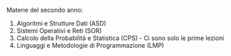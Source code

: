 Materie del secondo anno:

1) Algoritmi e Strutture Dati (ASD)
2) Sistemi Operativi e Reti (SOR)
3) Calcolo della Probabilità e Statistica (CPS) - Ci sono solo le prime lezioni
4) Linguaggi e Metodologie di Programmazione (LMP)

